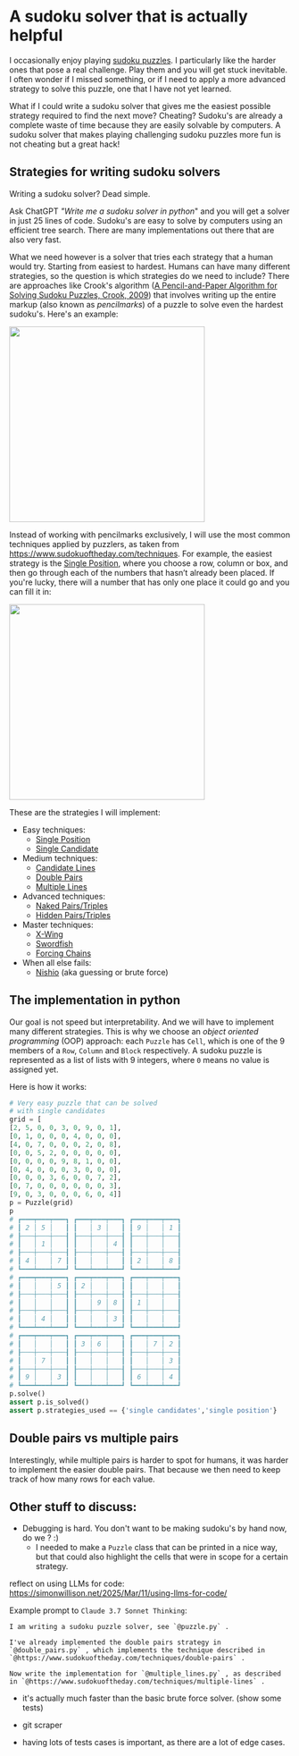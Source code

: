 # A sudoku solver that is actually helpful

I occasionally enjoy playing [sudoku puzzles](https://en.wikipedia.org/wiki/Sudoku). I particularly like the harder ones that pose a real challenge. Play them and you will get stuck inevitable. I often wonder if I missed something, or if I need to apply a more advanced strategy to solve this puzzle, one that I have not yet learned.

What if I could write a sudoku solver that gives me the easiest possible strategy required to find the next move?
Cheating? Sudoku's are already a complete waste of time because they are easily solvable by computers. A sudoku solver that makes playing challenging sudoku puzzles more fun is not cheating but a great hack!

## Strategies for writing sudoku solvers

Writing a sudoku solver? Dead simple.

Ask ChatGPT _"Write me a sudoku solver in python_" and you will get a solver in just 25 lines of code. Sudoku's are easy to solve by computers using an efficient tree search. There are many implementations out there that are also very fast.

What we need however is a solver that tries each strategy that a human would try. Starting from easiest to hardest.
Humans can have many different strategies, so the question is which strategies do we need to include? There are approaches like Crook's algorithm ([A Pencil-and-Paper
Algorithm for Solving
Sudoku Puzzles, Crook, 2009](http://www.ams.org/notices/200904/rtx090400460p.pdf)) that involves writing up the entire markup (also known as _pencilmarks_) of a puzzle to solve even the hardest sudoku's. Here's an example:

<img src="https://www.sudokuoftheday.com/image.svg?sg=!43**51**36!62**948!65**7*59!562*8**2!6491**8!624**23**8!4" width="350" />

Instead of working with pencilmarks exclusively, I will use the most common techniques applied by puzzlers, as taken from https://www.sudokuoftheday.com/techniques. For example, the easiest strategy is the [Single Position](https://www.sudokuoftheday.com/techniques/single-position), where you choose a row, column or box, and then go through each of the numbers that hasn’t already been placed. If you're lucky, there will a number that has only one place it could go and you can fill it in: 

<img src="https://www.sudokuoftheday.com/image.svg?sg=,6030E70803_4K,12_5K6,K1M0M0K3K5M0M0G06K0E7K9K0K4K0K150K5K0K0K0K1E7K,4,2.K,76_5K080407060K2," width="350" />

These are the strategies I will implement:

- Easy techniques:
    - [Single Position](https://www.sudokuoftheday.com/techniques/single-position)
    - [Single Candidate](https://www.sudokuoftheday.com/techniques/single-candidate)
- Medium techniques:
    - [Candidate Lines](https://www.sudokuoftheday.com/techniques/candidate-lines)
    - [Double Pairs](https://www.sudokuoftheday.com/techniques/double-pairs)
    - [Multiple Lines](https://www.sudokuoftheday.com/techniques/multiple-lines)
- Advanced techniques:
    - [Naked Pairs/Triples](https://www.sudokuoftheday.com/techniques/naked-pairs-triples)
    - [Hidden Pairs/Triples](https://www.sudokuoftheday.com/techniques/hidden-pairs-triples)
- Master techniques:
    - [X-Wing](https://www.sudokuoftheday.com/techniques/x-wings)
    - [Swordfish](https://www.sudokuoftheday.com/techniques/swordfish)
    - [Forcing Chains](https://www.sudokuoftheday.com/techniques/forcing-chains)
- When all else fails:
    - [Nishio](https://www.sudokuoftheday.com/techniques/nishio) (aka guessing or brute force)

## The implementation in python

Our goal is not speed but interpretability. And we will have to implement many different strategies. This is why we choose an _object oriented programming_ (OOP) approach: each `Puzzle` has `Cell`, which is one of the 9 members of a `Row`, `Column` and `Block` respectively. A sudoku puzzle is represented as a list of lists with 9 integers, where `0` means no value is assigned yet.

Here is how it works:

```python
# Very easy puzzle that can be solved
# with single candidates
grid = [
[2, 5, 0, 0, 3, 0, 9, 0, 1],
[0, 1, 0, 0, 0, 4, 0, 0, 0],
[4, 0, 7, 0, 0, 0, 2, 0, 8],
[0, 0, 5, 2, 0, 0, 0, 0, 0],
[0, 0, 0, 0, 9, 8, 1, 0, 0],
[0, 4, 0, 0, 0, 3, 0, 0, 0],
[0, 0, 0, 3, 6, 0, 0, 7, 2],
[0, 7, 0, 0, 0, 0, 0, 0, 3],
[9, 0, 3, 0, 0, 0, 6, 0, 4]]
p = Puzzle(grid)
p
# ┏━━━┯━━━┯━━━┓ ┏━━━┯━━━┯━━━┓ ┏━━━┯━━━┯━━━┓ 
# ┃ 2 │ 5 │   ┃ ┃   │ 3 │   ┃ ┃ 9 │   │ 1 ┃ 
# ┠───┼───┼───┨ ┠───┼───┼───┨ ┠───┼───┼───┨ 
# ┃   │ 1 │   ┃ ┃   │   │ 4 ┃ ┃   │   │   ┃ 
# ┠───┼───┼───┨ ┠───┼───┼───┨ ┠───┼───┼───┨ 
# ┃ 4 │   │ 7 ┃ ┃   │   │   ┃ ┃ 2 │   │ 8 ┃ 
# ┗━━━┷━━━┷━━━┛ ┗━━━┷━━━┷━━━┛ ┗━━━┷━━━┷━━━┛ 
# ┏━━━┯━━━┯━━━┓ ┏━━━┯━━━┯━━━┓ ┏━━━┯━━━┯━━━┓ 
# ┃   │   │ 5 ┃ ┃ 2 │   │   ┃ ┃   │   │   ┃ 
# ┠───┼───┼───┨ ┠───┼───┼───┨ ┠───┼───┼───┨ 
# ┃   │   │   ┃ ┃   │ 9 │ 8 ┃ ┃ 1 │   │   ┃ 
# ┠───┼───┼───┨ ┠───┼───┼───┨ ┠───┼───┼───┨ 
# ┃   │ 4 │   ┃ ┃   │   │ 3 ┃ ┃   │   │   ┃ 
# ┗━━━┷━━━┷━━━┛ ┗━━━┷━━━┷━━━┛ ┗━━━┷━━━┷━━━┛ 
# ┏━━━┯━━━┯━━━┓ ┏━━━┯━━━┯━━━┓ ┏━━━┯━━━┯━━━┓ 
# ┃   │   │   ┃ ┃ 3 │ 6 │   ┃ ┃   │ 7 │ 2 ┃ 
# ┠───┼───┼───┨ ┠───┼───┼───┨ ┠───┼───┼───┨ 
# ┃   │ 7 │   ┃ ┃   │   │   ┃ ┃   │   │ 3 ┃ 
# ┠───┼───┼───┨ ┠───┼───┼───┨ ┠───┼───┼───┨ 
# ┃ 9 │   │ 3 ┃ ┃   │   │   ┃ ┃ 6 │   │ 4 ┃ 
# ┗━━━┷━━━┷━━━┛ ┗━━━┷━━━┷━━━┛ ┗━━━┷━━━┷━━━┛ 
p.solve()
assert p.is_solved()
assert p.strategies_used == {'single candidates','single position'}
```

## Double pairs vs multiple pairs

Interestingly, while multiple pairs is harder to spot for humans, it was harder to implement the easier double pairs. 
That because we then need to keep track of how many rows for each value.

## Other stuff to discuss:

- Debugging is hard. You don't want to be making sudoku's by hand now, do we ? :) 
   - I needed to make a `Puzzle` class that can be printed in a nice way, but that could also highlight the cells that were in scope for a certain strategy.


reflect on using LLMs for code:
https://simonwillison.net/2025/Mar/11/using-llms-for-code/

Example prompt to `Claude 3.7 Sonnet Thinking`:

```
I am writing a sudoku puzzle solver, see `@puzzle.py` .

I've already implemented the double pairs strategy in `@double_pairs.py` , which implements the technique described in `@https://www.sudokuoftheday.com/techniques/double-pairs` .

Now write the implementation for `@multiple_lines.py` , as described in `@https://www.sudokuoftheday.com/techniques/multiple-lines` .
```

- it's actually much faster than the basic brute force solver. (show some tests)

- git scraper

- having lots of tests cases is important, as there are a lot of edge cases.
